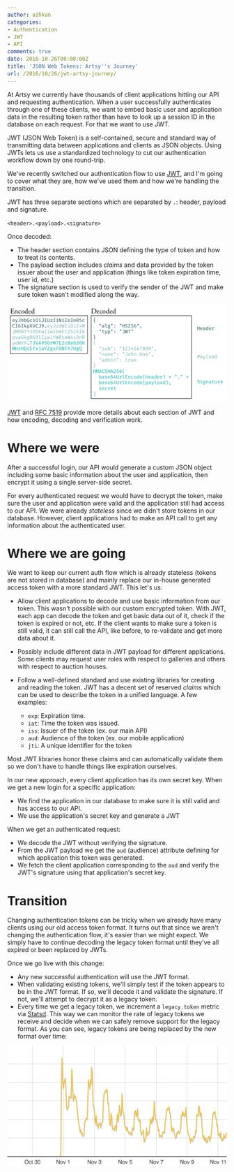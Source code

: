 ```yaml
---
author: ashkan
categories:
- Authentication
- JWT
- API
comments: true
date: 2016-10-26T00:00:00Z
title: 'JSON Web Tokens: Artsy''s Journey'
url: /2016/10/26/jwt-artsy-journey/
---
```


At Artsy we currently have thousands of client applications hitting our API and requesting authentication. When a user successfully authenticates through one of these clients, we want to embed basic user and application data in the resulting token rather than have to look up a session ID in the database on each request. For that we want to use JWT.

JWT (JSON Web Token) is a self-contained, secure and standard way of transmitting data between applications and clients as JSON objects. Using JWTs lets us use a standardized technology to cut our authentication workflow down by one round-trip.

We've recently switched our authentication flow to use [JWT](https://jwt.io), and I'm going to cover what they are, how we've used them and how we're handling the transition.

<!--more-->

JWT has three separate sections which are separated by `.`: header, payload and signature.

`<header>.<payload>.<signature>`

Once decoded:

- The header section contains JSON defining the type of token and how to treat its contents.
- The payload section includes _claims_ and data provided by the token issuer about the user and application (things like token expiration time, user id, etc.)
- The signature section is used to verify the sender of the JWT and make sure token wasn't modified along the way.

![JWT example](/images/2016-10-26-jwt-artsy-journey/jwt-example.png)

<a href="https://jwt.io/introduction/" target="_blank">JWT</a> and <a href="https://tools.ietf.org/html/rfc7519" target="_blank">RFC 7519</a> provide more details about each section of JWT and how encoding, decoding and verification work.


# Where we were

After a successful login, our API would generate a custom JSON object including some basic information about the user and application, then encrypt it using a single server-side secret.

For every authenticated request we would have to decrypt the token, make sure the user and application were valid and the application still had access to our API. We were already _stateless_ since we didn't store tokens in our database. However, client applications had to make an API call to get any information about the authenticated user.

# Where we are going

We want to keep our current auth flow which is already stateless (tokens are not stored in database) and mainly replace our in-house generated access token with a more standard JWT. This let's us:

- Allow client applications to decode and use basic information from our token. This wasn't possible with our custom encrypted token. With JWT, each app can decode the token and get basic data out of it, check if the token is expired or not, etc. If the client wants to make sure a token is still valid, it can still call the API, like before, to re-validate and get more data about it.
- Possibly include different data in JWT payload for different applications. Some clients may request user roles with respect to galleries and others with respect to auction houses.
- Follow a well-defined standard and use existing libraries for creating and reading the token. JWT has a decent set of reserved _claims_ which can be used to describe the token in a unified language. A few examples:

  - `exp`: Expiration time.
  - `iat`: Time the token was issued.
  - `iss`: Issuer of the token (ex. our main API)
  - `aud`: Audience of the token (ex. our mobile application)
  - `jti`: A unique identifier for the token

Most JWT libraries honor these claims and can automatically validate them so we don't have to handle things like expiration ourselves.

In our new approach, every client application has its own secret key. When we get a new login for a specific application:

- We find the application in our database to make sure it is still valid and has access to our API.
- We use the application's secret key and generate a JWT

When we get an authenticated request:

- We decode the JWT without verifying the signature.
- From the JWT payload we get the `aud` (audience) attribute defining for which application this token was generated.
- We fetch the client application corresponding to the `aud` and verify the JWT's signature using that application's secret key.

# Transition

Changing authentication tokens can be tricky when we already have many clients using our old access token format. It turns out that since we aren't changing the authentication flow, it's easier than we might expect. We simply have to continue decoding the legacy token format until they've all expired or been replaced by JWTs.

Once we go live with this change:

- Any new successful authentication will use the JWT format.
- When validating existing tokens, we'll simply test if the token appears to be in the JWT format. If so, we'll decode it and validate the signature. If not, we'll attempt to decrypt it as a legacy token.
- Every time we get a legacy token, we increment a `legacy.token` metric via [Statsd](https://github.com/etsy/statsd). This way we can monitor the rate of legacy tokens we receive and decide when we can safely remove support for the legacy format. As you can see, legacy tokens are being replaced by the new format over time:

![Tracking legacy tokens](/images/2016-10-26-jwt-artsy-journey/graphite-legacy-tokens.png)

